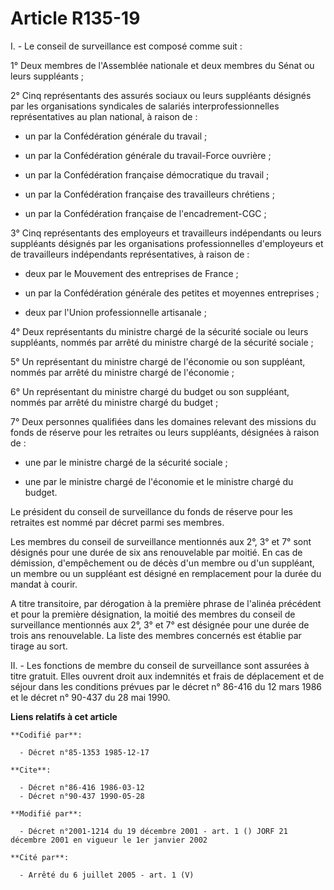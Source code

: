 # Article R135-19

I. - Le conseil de surveillance est composé comme suit :

1° Deux membres de l'Assemblée nationale et deux membres du Sénat ou leurs suppléants ;

2° Cinq représentants des assurés sociaux ou leurs suppléants désignés par les organisations syndicales de salariés
interprofessionnelles représentatives au plan national, à raison de :

- un par la Confédération générale du travail ;

- un par la Confédération générale du travail-Force ouvrière ;

- un par la Confédération française démocratique du travail ;

- un par la Confédération française des travailleurs chrétiens ;

- un par la Confédération française de l'encadrement-CGC ;

3° Cinq représentants des employeurs et travailleurs indépendants ou leurs suppléants désignés par les organisations
professionnelles d'employeurs et de travailleurs indépendants représentatives, à raison de :

- deux par le Mouvement des entreprises de France ;

- un par la Confédération générale des petites et moyennes entreprises ;

- deux par l'Union professionnelle artisanale ;

4° Deux représentants du ministre chargé de la sécurité sociale ou leurs suppléants, nommés par arrêté du ministre chargé de
la sécurité sociale ;

5° Un représentant du ministre chargé de l'économie ou son suppléant, nommés par arrêté du ministre chargé de l'économie ;

6° Un représentant du ministre chargé du budget ou son suppléant, nommés par arrêté du ministre chargé du budget ;

7° Deux personnes qualifiées dans les domaines relevant des missions du fonds de réserve pour les retraites ou leurs
suppléants, désignées à raison de :

- une par le ministre chargé de la sécurité sociale ;

- une par le ministre chargé de l'économie et le ministre chargé du budget.

Le président du conseil de surveillance du fonds de réserve pour les retraites est nommé par décret parmi ses membres.

Les membres du conseil de surveillance mentionnés aux 2°, 3° et 7° sont désignés pour une durée de six ans renouvelable par
moitié. En cas de démission, d'empêchement ou de décès d'un membre ou d'un suppléant, un membre ou un suppléant est désigné
en remplacement pour la durée du mandat à courir.

A titre transitoire, par dérogation à la première phrase de l'alinéa précédent et pour la première désignation, la moitié des
membres du conseil de surveillance mentionnés aux 2°, 3° et 7° est désignée pour une durée de trois ans renouvelable. La
liste des membres concernés est établie par tirage au sort.

II. - Les fonctions de membre du conseil de surveillance sont assurées à titre gratuit. Elles ouvrent droit aux indemnités et
frais de déplacement et de séjour dans les conditions prévues par le décret n° 86-416 du 12 mars 1986 et le décret n° 90-437
du 28 mai 1990.

**Liens relatifs à cet article**

	**Codifié par**:

	  - Décret n°85-1353 1985-12-17

	**Cite**:

	  - Décret n°86-416 1986-03-12
	  - Décret n°90-437 1990-05-28

	**Modifié par**:

	  - Décret n°2001-1214 du 19 décembre 2001 - art. 1 () JORF 21 décembre 2001 en vigueur le 1er janvier 2002

	**Cité par**:

	  - Arrêté du 6 juillet 2005 - art. 1 (V)
